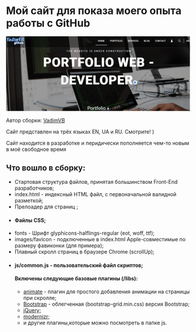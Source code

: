 <h1>Мой сайт для показа моего опыта работы с GitHub</h1>

<p>
	<img src="https://github.com/VadimVBond/mygitexample/blob/master/images/preview.png" alt="Site GitHub">
</p>

<p>Автор сборки: <a href="http://vvebdes.pp.ua/pfsm/" target="_blank">VadimVB</a></p>
<p>Cайт представлен на трёх языках EN, UA  и RU. Смотрите! )</p>
<p>Cайт находится в разработке и перидически пополняется чем-то новым в моё свободное время</p>

<h2>Что вошло в сборку:</h2>

<ul>
	<li>Стартовая структура файлов, принятая большинством Front-End разработчиков;</li>
	<li>index.html - индексный HTML файл, с первоначальной валидной разметкой;</li>
	<li>Прелоадер для страниц ;</li>
	<li><h4>Файлы CSS;</h4></li>
	<li>fonts - Шрифт glyphicons-halflings-regular (eot, woff, ttf);</li>
	<li>images/favicon - подключенные в index.html Apple-совместимые по размеру фавиконки (для примера);</li>
	<li>Плавный скролл страниц в браузере Chrome (scrollUp);</li>
	<li><h4>js/common.js - пользовательский файл скриптов;</h4></li>
	<h4>Включены следующие базовые плагины (/libs):</h4>
		<ul>
			<li><a href="http://daneden.github.io/animate.css/" target="_blank">animate</a> - плагин для простого добавления анимации на страницы при скролле;</li>
			<li><a href="http://getbootstrap.com/" target="_blank">Bootstrap</a> - облегченная (bootstrap-grid.min.css) версия Bootstrap;</li>
			<li><a href="https://jquery.com" target="_blank">jQuery;</a></li>
			<li><a href="http://modernizr.com" target="_blank">modernizr</a>;</li>
			<li>и другие плагины,которые  можно посмотреть в папке js.</li>
		</ul>
</ul>
